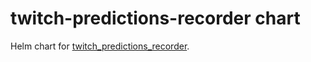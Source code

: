 # twitch-predictions-recorder chart

Helm chart for [twitch_predictions_recorder][github].

[github]: https://github.com/MacroPower/twitch_predictions_recorder
